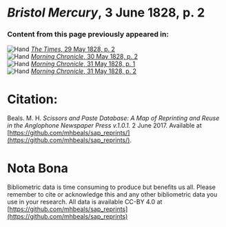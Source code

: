 # *Bristol Mercury*, 3 June 1828, p. 2  
  
### Content from this page previously appeared in:  
![Hand](http://scissorsandpaste.net/wp-content/uploads/2017/06/smallhandpointer.png) [*The Times*, 29 May 1828, p. 2](https://mhbeals.github.io/sap_html/The-Times/The-Times-29-May-1828-p-2)  
![Hand](http://scissorsandpaste.net/wp-content/uploads/2017/06/smallhandpointer.png) [*Morning Chronicle*, 30 May 1828, p. 2](https://mhbeals.github.io/sap_html/Morning-Chronicle/Morning-Chronicle-30-May-1828-p-2)  
![Hand](http://scissorsandpaste.net/wp-content/uploads/2017/06/smallhandpointer.png) [*Morning Chronicle*, 31 May 1828, p. 1](https://mhbeals.github.io/sap_html/Morning-Chronicle/Morning-Chronicle-31-May-1828-p-1)  
![Hand](http://scissorsandpaste.net/wp-content/uploads/2017/06/smallhandpointer.png) [*Morning Chronicle*, 31 May 1828, p. 2](https://mhbeals.github.io/sap_html/Morning-Chronicle/Morning-Chronicle-31-May-1828-p-2)  


# Citation: 

Beals. M. H. *Scissors and Paste Database: A Map of Reprinting and Reuse in the Anglophone Newspaper Press v.1.0.1.* 2 June 2017. Available at [https://github.com/mhbeals/sap_reprints/](https://github.com/mhbeals/sap_reprints/). 

# Nota Bona

Bibliometric data is time consuming to produce but benefits us all. Please remember to cite or acknowledge this and any other bibliometric data you use in your research. All data is available CC-BY 4.0 at [https://github.com/mhbeals/sap_reprints](https://github.com/mhbeals/sap_reprints)